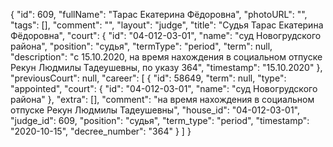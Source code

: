 {
    "id": 609,
    "fullName": "Тарас Екатерина Фёдоровна",
    "photoURL": "",
    "tags": [],
    "comment": "",
    "layout": "judge",
    "title": "Судья Тарас Екатерина Фёдоровна",
    "court": {
        "id": "04-012-03-01",
        "name": "суд Новогрудского района",
        "position": "судья",
        "termType": "period",
        "term": null,
        "description": "c 15.10.2020, на время нахождения в социальном отпуске Рекун Людмилы Тадеушевны, по указу 364",
        "timestamp": "15.10.2020"
    },
    "previousCourt": null,
    "career": [
        {
            "id": 58649,
            "term": null,
            "type": "appointed",
            "court": {
                "id": "04-012-03-01",
                "name": "суд Новогрудского района"
            },
            "extra": [],
            "comment": "на время нахождения в социальном отпуске Рекун Людмилы Тадеушевны",
            "house_id": "04-012-03-01",
            "judge_id": 609,
            "position": "судья",
            "term_type": "period",
            "timestamp": "2020-10-15",
            "decree_number": "364"
        }
    ]
}